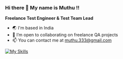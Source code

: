 ### Hi there 👋 My name is Muthu !!

**Freelance Test Engineer & Test Team Lead**

<!-- *I'm currently learning QA Automation with Java and Selenium* -->

- 🌏 I'm based in India
- 🤝 I’m open to collaborating on freelance QA projects
- 📫 You can contact me at muthu.333@gmail.com

[![My Skills](https://skillicons.dev/icons?i=java,selenium,python,eclipse,vscode,postman)](https://skillicons.dev)

<!-- [![MK's GitHub stats](https://github-readme-stats.vercel.app/api?username=muthu2006)](https://github.com/anuraghazra/github-readme-stats) -->
<!-- - 🧠 I’m currently learning Selenium -->

<!-- [![Linkedin](https://i.stack.imgur.com/gVE0j.png) LinkedIn](https://www.linkedin.com/in/vmkrishnan/) -->
